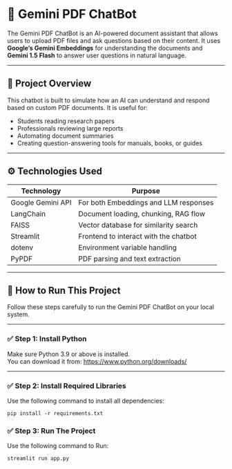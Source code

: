 # 🤖 Gemini PDF ChatBot

The Gemini PDF ChatBot is an AI-powered document assistant that allows users to upload PDF files and ask questions based on their content. It uses **Google’s Gemini Embeddings** for understanding the documents and **Gemini 1.5 Flash** to answer user questions in natural language.

---

## 📘 Project Overview

This chatbot is built to simulate how an AI can understand and respond based on custom PDF documents. It is useful for:

- Students reading research papers
- Professionals reviewing large reports
- Automating document summaries
- Creating question-answering tools for manuals, books, or guides

---

## ⚙️ Technologies Used

| Technology         | Purpose                                |
|--------------------|----------------------------------------|
| Google Gemini API  | For both Embeddings and LLM responses  |
| LangChain          | Document loading, chunking, RAG flow   |
| FAISS              | Vector database for similarity search  |
| Streamlit          | Frontend to interact with the chatbot  |
| dotenv             | Environment variable handling           |
| PyPDF              | PDF parsing and text extraction        |

---

## 🚀 How to Run This Project

Follow these steps carefully to run the Gemini PDF ChatBot on your local system.

---

### ✅ Step 1: Install Python

Make sure Python 3.9 or above is installed.  
You can download it from: https://www.python.org/downloads/

---

### ✅ Step 2: Install Required Libraries
Use the following command to install all dependencies:
```base
pip install -r requirements.txt
```
### ✅ Step 3: Run The Project
Use the following command to Run:
```base
streamlit run app.py
